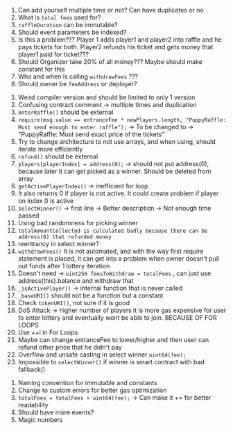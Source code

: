 <!-- ? Questions??? -->

1. Can add yourself multiple time or not? Can have duplicates or no
2. What is `total fees` used for?
3. `raffleDuration` can be immutable?
4. Should event parameters be indexed?
5. Is this a problem??? Player 1 adds player1 and player2 into raffle and he pays tickets for both. Player2 refunds his ticket and gets money that player1 paid for ticket???
6. Should Organizer take 20% of all money??? Maybe should make constant for this
7. Who and when is calling `withdrawFees` ???
8. Should owner be `feeAddress` or deployer?

<!-- ! Issues -->

1. Weird compiler version and should be limited to only 1 version
2. Confusing contract comment -> multiple times and duplication
3. `enterRaffle()` should be external
4. `require(msg.value == entranceFee * newPlayers.length, "PuppyRaffle: Must send enough to enter raffle");` -> To be changed to -> "PuppyRaffle: Must send exact price of the tickets"
5. Try to change architecture to not use arrays, and when using, should iterate more efficiently
6. `refund()` should be external
7. `players[playerIndex] = address(0);` -> should not put address(0), because later it can get picked as a winner. Should be deleted from array
8. `getActivePlayerIndex()` -> inefficient for loop
9. It also returns 0 if player is not active. It could create problem if player on index 0 is active
10. `selectWinner()` -> first line -> Better description -> Not enough time passed
11. Using bad randomness for picking winner
12. `totalAmountCollected is calculated badly because there can be address(0) that refunded money`
13. reentrancy in select winner?
14. `withdrawFees()` It is not automated, and with the way first require statement is placed, it can get into a problem when owner doesn't pull out funds after 1 lottery iteration
15. Doesn't need -> `uint256 feesToWithdraw = totalFees` , can just use address(this).balance and withdraw that
16. `_isActivePlayer()` -> internal function that is never called
17. `_baseURI()` should not be a function but a constant
18. Check `tokenURI()`, not sure if it is good
19. DoS Attack -> higher number of players it is more gas expensive for user to enter lottery and eventually wont be able to join. BECAUSE OF FOR LOOPS
20. Use ++i in For Loops
21. Maybe can change entranceFee to lower/higher and then user can refund other price that he didn't pay
22. Overflow and unsafe casting in select winner `uint64(fee);`
23. Impossible to `selectWinner()` if winner is smart contract with bad fallback()

<!-- TODO Info -->

1. Naming convention for immutable and constants
2. Change to custom errors for better gas optimization
3. `totalFees = totalFees + uint64(fee);` -> Can make it += for better readability
4. Should have more events?
5. Magic numbers
